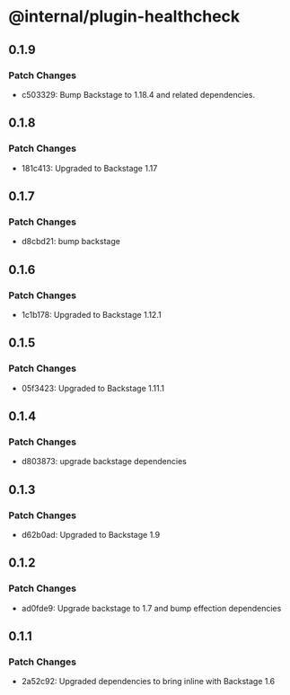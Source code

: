 # @internal/plugin-healthcheck

## 0.1.9

### Patch Changes

- c503329: Bump Backstage to 1.18.4 and related dependencies.

## 0.1.8

### Patch Changes

- 181c413: Upgraded to Backstage 1.17

## 0.1.7

### Patch Changes

- d8cbd21: bump backstage

## 0.1.6

### Patch Changes

- 1c1b178: Upgraded to Backstage 1.12.1

## 0.1.5

### Patch Changes

- 05f3423: Upgraded to Backstage 1.11.1

## 0.1.4

### Patch Changes

- d803873: upgrade backstage dependencies

## 0.1.3

### Patch Changes

- d62b0ad: Upgraded to Backstage 1.9

## 0.1.2

### Patch Changes

- ad0fde9: Upgrade backstage to 1.7 and bump effection dependencies

## 0.1.1

### Patch Changes

- 2a52c92: Upgraded dependencies to bring inline with Backstage 1.6
